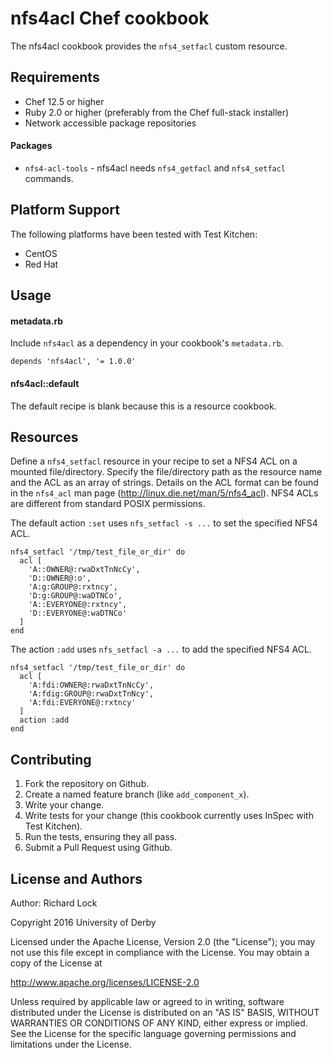 nfs4acl Chef cookbook
=====================
The nfs4acl cookbook provides the `nfs4_setfacl` custom resource.

Requirements
------------
- Chef 12.5 or higher
- Ruby 2.0 or higher (preferably from the Chef full-stack installer)
- Network accessible package repositories

#### Packages
- `nfs4-acl-tools` - nfs4acl needs `nfs4_getfacl` and `nfs4_setfacl` commands.

Platform Support
----------------
The following platforms have been tested with Test Kitchen:
- CentOS
- Red Hat

Usage
-----
#### metadata.rb
Include `nfs4acl` as a dependency in your cookbook's `metadata.rb`.

```
depends 'nfs4acl', '= 1.0.0'
```

#### nfs4acl::default
The default recipe is blank because this is a resource cookbook.

Resources
---------

Define a `nfs4_setfacl` resource in your recipe to set a NFS4 ACL on a mounted file/directory.
Specify the file/directory path as the resource name and the ACL as an array of strings.
Details on the ACL format can be found in the `nfs4_acl` man page (<http://linux.die.net/man/5/nfs4_acl>).
NFS4 ACLs are different from standard POSIX permissions.

The default action `:set` uses `nfs_setfacl -s ...` to set the specified NFS4 ACL.

    nfs4_setfacl '/tmp/test_file_or_dir' do
      acl [
        'A::OWNER@:rwaDxtTnNcCy',
        'D::OWNER@:o',
        'A:g:GROUP@:rxtncy',
        'D:g:GROUP@:waDTNCo',
        'A::EVERYONE@:rxtncy',
        'D::EVERYONE@:waDTNCo'
      ]
    end

The action `:add` uses `nfs_setfacl -a ...` to add the specified NFS4 ACL.

    nfs4_setfacl '/tmp/test_file_or_dir' do
      acl [
        'A:fdi:OWNER@:rwaDxtTnNcCy',
        'A:fdig:GROUP@:rwaDxtTnNcy',
        'A:fdi:EVERYONE@:rxtncy'
      ]
      action :add
    end

Contributing
------------
1. Fork the repository on Github.
2. Create a named feature branch (like `add_component_x`).
3. Write your change.
4. Write tests for your change (this cookbook currently uses InSpec with Test Kitchen).
5. Run the tests, ensuring they all pass.
6. Submit a Pull Request using Github.

License and Authors
-------------------
Author: Richard Lock

Copyright 2016 University of Derby

Licensed under the Apache License, Version 2.0 (the "License");
you may not use this file except in compliance with the License.
You may obtain a copy of the License at

<http://www.apache.org/licenses/LICENSE-2.0>

Unless required by applicable law or agreed to in writing, software
distributed under the License is distributed on an "AS IS" BASIS,
WITHOUT WARRANTIES OR CONDITIONS OF ANY KIND, either express or implied.
See the License for the specific language governing permissions and
limitations under the License.
